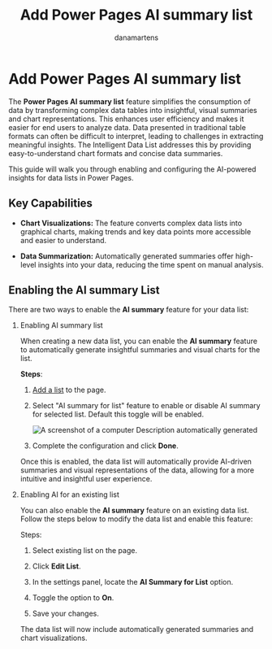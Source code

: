 ﻿---
title: Add Power Pages AI summary list
description: ""
author: danamartens
ms.topic: conceptual
ms.date: 09/05/2024
ms.author: dmartens
ms.reviewer: dmartens
contributors:
    - dmartens
    - tapanm
---

# Add Power Pages AI summary list

The **Power Pages AI summary list** feature simplifies the consumption of data by transforming complex data tables into insightful, visual summaries and chart representations. This enhances user efficiency and makes it easier for end users to analyze data. Data presented in traditional table formats can often be difficult to interpret, leading to challenges in extracting meaningful insights. The Intelligent Data List addresses this by providing easy-to-understand chart formats and concise data summaries.

This guide will walk you through enabling and configuring the AI-powered insights for data lists in Power Pages.

## Key Capabilities

- **Chart Visualizations:** The feature converts complex data lists into graphical charts, making trends and key data points more accessible and easier to understand.

- **Data Summarization:** Automatically generated summaries offer high-level insights into your data, reducing the time spent on manual analysis.

## Enabling the AI summary List

There are two ways to enable the **AI summary** feature for your data list:

1. Enabling AI summary list

   When creating a new data list, you can enable the **AI summary** feature to automatically generate insightful summaries and visual charts for the list.

   **Steps**:

   1. [Add a list](https://learn.microsoft.com/en-us/power-pages/getting-started/add-list) to the page.

   1. Select "AI summary for list" feature to enable or disable AI summary for selected list. Default this toggle will be enabled.

      ![A screenshot of a computer Description automatically generated](media/image1.png)

   1. Complete the configuration and click **Done**.

   Once this is enabled, the data list will automatically provide AI-driven summaries and visual representations of the data, allowing for a more intuitive and insightful user experience.

1. Enabling AI for an existing list

   You can also enable the **AI summary** feature on an existing data list. Follow the steps below to modify the data list and enable this feature:

   Steps:

   1. Select existing list on the page.

   1. Click **Edit List**.

   1. In the settings panel, locate the **AI Summary for List** option.

   1. Toggle the option to **On**.

   1. Save your changes.

   The data list will now include automatically generated summaries and chart visualizations.
